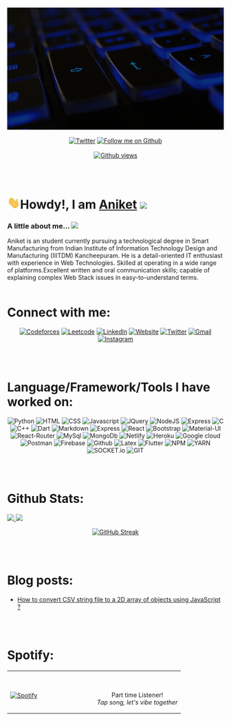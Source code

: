 ![Header](./header.gif)

<div align="center">
  
  [![Twitter](https://img.shields.io/twitter/follow/aniket_rochwani?color=55960c&label=Follow&logo=twitter&logoColor=white&style=for-the-badge)](https://twitter.com/aniket_rochwani)
  [![Follow me on Github](https://img.shields.io/github/followers/aniketrochwani?color=236ad3&style=for-the-badge&logo=github&label=Follow)](https://github.com/aniketrochwani)
  <br></br>
  [![Github views](https://komarev.com/ghpvc/?username=aniketrochwani&style=flat-square&color=blueviolet)](https://github.com/aniketrochwani)
  
</div>
<br></br>

<h1> <img src="https://raw.githubusercontent.com/ABSphreak/ABSphreak/master/gifs/Hi.gif" width="30px">Howdy!, I am <a href="https://github.com/aniketrochwani">Aniket</a> <img src="https://emojis.slackmojis.com/emojis/images/1531849430/4246/blob-sunglasses.gif?1531849430" width="30px"></h1>
</h1>

### A little about me...  <img src="https://media.giphy.com/media/VgCDAzcKvsR6OM0uWg/giphy.gif" width="50"> 
Aniket is an student currently pursuing a technological degree in Smart Manufacturing from Indian Institute of Information Technology Design and Manufacturing (IIITDM) Kancheepuram. He is a detail-oriented IT enthusiast with experience in Web Technologies. Skilled at operating in a wide range of platforms.Excellent written and oral communication skills; capable of explaining complex Web Stack issues in easy-to-understand terms. <br/><br/>

<!-- Code -->
# Connect with me:
<div align="center">

[![Codeforces](https://img.shields.io/badge/Codeforces-445f9d?style=for-the-badge&logo=Codeforces&logoColor=white)](https://codeforces.com/profile/aniket_rochwani)
[![Leetcode](https://img.shields.io/badge/-LeetCode-FFA116?style=for-the-badge&logo=LeetCode&logoColor=black)](https://leetcode.com/aniket_rochwani/)
[![LinkedIn](https://img.shields.io/badge/-LinkedIn-0077B5?style=for-the-badge&logo=linkedin&logoColor=white)](https://www.linkedin.com/in/aniket-rochwani/)
[![Website](https://img.shields.io/badge/Website-00C7B7?style=for-the-badge&logo=netlify&logoColor=white)](http://www.aniketrochwani.tech)
[![Twitter](https://img.shields.io/badge/-Twitter-1DA1F2?style=for-the-badge&logo=twitter&logoColor=white)](https://twitter.com/aniket_rochwani)
[![Gmail](https://img.shields.io/badge/Gmail-D14836?style=for-the-badge&logo=gmail&logoColor=white)](mailto:aniketrochwani01@gmail.com)
[![Instagram](https://img.shields.io/badge/Instagram-E4405F?style=for-the-badge&logo=instagram&logoColor=white)](https://www.instagram.com/aniket_rochwani/)

  </div>
<br></br>

# Language/Framework/Tools I have worked on:
<div align="center">
  
![Python](https://img.shields.io/badge/Python-3776AB?style=for-the-badge&logo=python&logoColor=white)
![HTML](https://img.shields.io/badge/HTML5-E34F26?style=for-the-badge&logo=html5&logoColor=white)
![CSS](https://img.shields.io/badge/CSS-239120?&style=for-the-badge&logo=css3&logoColor=white)
![Javascript](https://img.shields.io/badge/JavaScript-F7DF1E?style=for-the-badge&logo=javascript&logoColor=black)
![JQuery](https://img.shields.io/badge/jQuery-0769AD?style=for-the-badge&logo=jquery&logoColor=white)
![NodeJS](https://img.shields.io/badge/Node.js-43853D?style=for-the-badge&logo=node.js&logoColor=white)
![Express](https://img.shields.io/badge/Express.js-000000?style=for-the-badge&logo=express&logoColor=white)
![C](https://img.shields.io/badge/C-00599C?style=for-the-badge&logo=c&logoColor=white)
![C++](https://img.shields.io/badge/C%2B%2B-00599C?style=for-the-badge&logo=c%2B%2B&logoColor=white)
![Dart](https://img.shields.io/badge/Dart-0175C2?style=for-the-badge&logo=dart&logoColor=white)
![Markdown](https://img.shields.io/badge/Markdown-000000?style=for-the-badge&logo=markdown&logoColor=white)
![Express](https://img.shields.io/badge/Express.js-404D59?style=for-the-badge)
![React](https://img.shields.io/badge/React-20232A?style=for-the-badge&logo=react&logoColor=61DAFB)
![Bootstrap](https://img.shields.io/badge/Bootstrap-563D7C?style=for-the-badge&logo=bootstrap&logoColor=white)
![Material-UI](https://img.shields.io/badge/Material--UI-0081CB?style=for-the-badge&logo=material-ui&logoColor=white)
![React-Router](https://img.shields.io/badge/React_Router-CA4245?style=for-the-badge&logo=react-router&logoColor=white)
![MySql](https://img.shields.io/badge/MySQL-00000F?style=for-the-badge&logo=mysql&logoColor=white)
![MongoDb](https://img.shields.io/badge/MongoDB-white?style=for-the-badge&logo=mongodb&logoColor=4EA94B)
![Netlify](https://img.shields.io/badge/Netlify-00C7B7?style=for-the-badge&logo=netlify&logoColor=white)
![Heroku](https://img.shields.io/badge/Heroku-430098?style=for-the-badge&logo=heroku&logoColor=white)
![Google cloud](https://img.shields.io/badge/Google_Cloud-4285F4?style=for-the-badge&logo=google-cloud&logoColor=white)
![Postman](https://img.shields.io/badge/postman-FF8300?style=for-the-badge&logoColor=white&logo=postman)
![Firebase](https://img.shields.io/badge/firebase-FFBA01?style=for-the-badge&logoColor=white&logo=firebase)
![Github](https://img.shields.io/badge/github-8B001B?style=for-the-badge&logoColor=white&logo=github)
![Latex](https://img.shields.io/badge/LaTeX-47A141?style=for-the-badge&logo=LaTeX&logoColor=white)
![Flutter](https://img.shields.io/badge/Flutter-02569B?style=for-the-badge&logo=flutter&logoColor=white)
![NPM](https://img.shields.io/badge/npm-CB3837?style=for-the-badge&logo=npm&logoColor=white)
![YARN](https://img.shields.io/badge/Yarn-2C8EBB?style=for-the-badge&logo=yarn&logoColor=white)
![SOCKET.io](https://img.shields.io/badge/Socket.io-010101?&style=for-the-badge&logo=Socket.io&logoColor=white)
![GIT](https://img.shields.io/badge/Git-F05032?style=for-the-badge&logo=git&logoColor=white)
  
  </div>
<br></br>

# Github Stats:

<a href="https://github.com/aniketrochwani">
    <img src="https://github-readme-stats.vercel.app/api?username=aniketrochwani&count_private=true&show_icons=true&theme=chartreuse-dark&hide_border=true" width="51%" />
</a>
<a href="https://github.com/aniketrochwani">
  <img src="https://github-readme-stats.vercel.app/api/top-langs/?username=aniketrochwani&theme=chartreuse-dark&layout=compact&hide_border=true" width="43%" />
</a>

<div align="center">

[![GitHub Streak](https://github-readme-streak-stats.herokuapp.com?user=aniketrochwani&theme=chartreuse-dark&hide_border=true)](https://git.io/streak-stats)
    
</div>

<br></br>
# Blog posts:
<!-- BLOG-POST-LIST:START -->
- [How to convert CSV string file to a 2D array of objects using JavaScript ?](https://www.geeksforgeeks.org/how-to-convert-csv-string-file-to-a-2d-array-of-objects-using-javascript/)
<!-- BLOG-POST-LIST:END -->

<br></br>
# Spotify:
<!-- Spotify -->
<div align="center">
<table width="100%"> 
  <tr>
  <td width="50%">
      
&nbsp; <br> [![Spotify](https://novatorem.vercel.app/api/spotify)](https://open.spotify.com/user/31ftshuchye64nfm5eji5rrw3osq)

  </td>
  <td width="50%">

<br><p align="center">Part time Listener!<br>
    <i>Tap song, let's vibe together</i>
</p>
  </td>
  </table>

[//]: <> (The `&nbsp;` is to have Aphelion take up more space)
[//]: <> (Old Visits: https://badges.pufler.dev/visits/novatorem/novatorem?logo=GitHub&label=github%20visits&color=336699&logoColor=white&style=flat-square)

</div>
